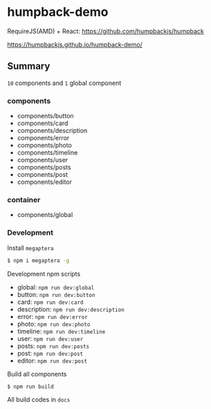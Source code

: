 # humpback-demo

RequireJS(AMD) + React: https://github.com/humpbackjs/humpback

https://humpbackjs.github.io/humpback-demo/

## Summary

`10` components and `1` global component

### components

- components/button
- components/card
- components/description
- components/error
- components/photo
- components/timeline
- components/user
- components/posts
- components/post
- components/editor

### container

- components/global

### Development

Install `megaptera`

```bash
$ npm i megaptera -g
```

Development npm scripts

- global: `npm run dev:global`
- button: `npm run dev:button`
- card: `npm run dev:card`
- description: `npm run dev:description`
- error: `npm run dev:error`
- photo: `npm run dev:photo`
- timeline: `npm run dev:timeline`
- user: `npm run dev:user`
- posts: `npm run dev:posts`
- post: `npm run dev:post`
- editor: `npm run dev:post`

Build all components

```bash
$ npm run build
```

All build codes in `docs`
